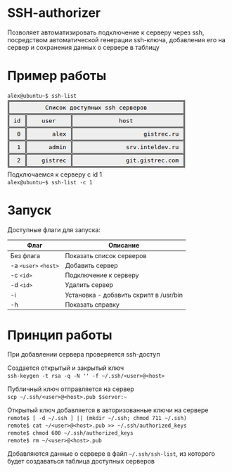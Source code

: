# SSH-authorizer

Позволяет автоматизировать подключение к серверу через ssh, посредством автоматической генерации ssh-ключа, добавления его на сервер и сохранения данных о сервере в таблицу

# Пример работы
`alex@ubuntu~$ ssh-list`  
![Скриншот](https://raw.githubusercontent.com/gistrec/SSH-authorizer/master/screenshot.png)  
Подключаемся к серверу с id 1  
`alex@ubuntu~$ ssh-list -c 1`

# Запуск
Доступные флаги для запуска:

| Флаг   | Описание |
| ------ | -------- |
| Без флага | Показать список серверов
| -a `<user>` `<host>` | Добавить сервер |
| -с `<id>` | Подключение к серверу |
| -d `<id>` | Удалить сервер |
| -i | Установка - добавить скрипт в /usr/bin |
| -h | Показать справку |

# Принцип работы
При добавлении сервера проверяется ssh-доступ  

Создается открытый и закрытый ключ  
`ssh-keygen -t rsa -q -N '' -f ~/.ssh/<user>@<host>`  

Публичный ключ отправляется на сервер  
`scp ~/.ssh/<user>@<host>.pub $server:~`  

Открытый ключ добавляется в авторизованные ключи на сервере  
`remote$ [ -d ~/.ssh ] || (mkdir ~/.ssh; chmod 711 ~/.ssh)`  
`remote$ cat ~/<user>@<host>.pub >> ~/.ssh/authorized_keys`  
`remote$ chmod 600 ~/.ssh/authorized_keys`  
`remote$ rm ~/<user>@<host>.pub`  

Добавляются данные о сервере в файл `~/.ssh/ssh-list`,  из которого будет создаваться таблица доступных серверов
